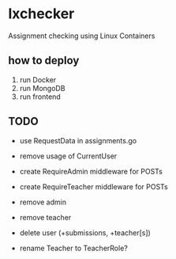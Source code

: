 # lxchecker
Assignment checking using Linux Containers

## how to deploy
1. run Docker
2. run MongoDB
3. run frontend

## TODO
* use RequestData in assignments.go
* remove usage of CurrentUser
* create RequireAdmin middleware for POSTs
* create RequireTeacher middleware for POSTs
* remove admin
* remove teacher
* delete user (+submissions, +teacher[s])

* rename Teacher to TeacherRole?
